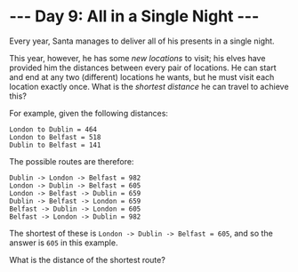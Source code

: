 # --- Day 9: All in a Single Night ---

Every year, Santa manages to deliver all of his presents in a single night.

This year, however, he has some *new locations* to visit; his elves have provided him the distances between every pair of locations.  He can start and end at any two (different) locations he wants, but he must visit each location exactly once.  What is the *shortest distance* he can travel to achieve this?

For example, given the following distances:

```
London to Dublin = 464
London to Belfast = 518
Dublin to Belfast = 141

```

The possible routes are therefore:

```
Dublin -> London -> Belfast = 982
London -> Dublin -> Belfast = 605
London -> Belfast -> Dublin = 659
Dublin -> Belfast -> London = 659
Belfast -> Dublin -> London = 605
Belfast -> London -> Dublin = 982

```

The shortest of these is `London -> Dublin -> Belfast = 605`, and so the answer is `605` in this example.

What is the distance of the shortest route?


